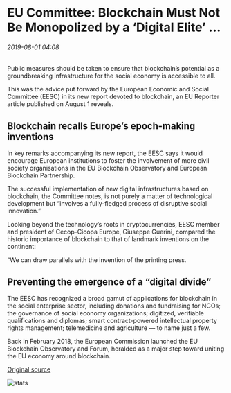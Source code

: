 # EU Committee: Blockchain Must Not Be Monopolized by a ‘Digital Elite’ ...

###### 2019-08-01 04:08

Public measures should be taken to ensure that blockchain’s potential as a groundbreaking infrastructure for the social economy is accessible to all.

This was the advice put forward by the European Economic and Social Committee (EESC) in its new report devoted to blockchain, an EU Reporter article published on August 1 reveals.

## Blockchain recalls Europe’s epoch-making inventions

In key remarks accompanying its new report, the EESC says it would encourage European institutions to foster the involvement of more civil society organisations in the EU Blockchain Observatory and European Blockchain Partnership.

The successful implementation of new digital infrastructures based on blockchain, the Committee notes, is not purely a matter of technological development but “involves a fully-fledged process of disruptive social innovation.”

Looking beyond the technology’s roots in cryptocurrencies, EESC member and president of Cecop-Cicopa Europe, Giuseppe Guerini, compared the historic importance of blockchain to that of landmark inventions on the continent:

“We can draw parallels with the invention of the printing press.

## Preventing the emergence of a “digital divide”

The EESC has recognized a broad gamut of applications for blockchain in the social enterprise sector, including donations and fundraising for NGOs; the governance of social economy organizations; digitized, verifiable qualifications and diplomas; smart contract-powered intellectual property rights management; telemedicine and agriculture — to name just a few.

Back in February 2018, the European Commission launched the EU Blockchain Observatory and Forum, heralded as a major step toward uniting the EU economy around blockchain.

[Original source](https://cointelegraph.com/news/eu-committee-blockchain-must-not-be-monopolized-by-a-digital-elite)

![stats](https://c.statcounter.com/11760860/0/a89fa40b/1/ "stats")
